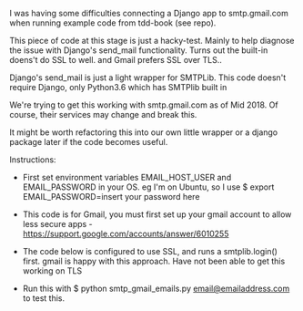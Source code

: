 I was having some difficulties connecting a Django app to smtp.gmail.com when running example code from tdd-book (see repo).

This piece of code at this stage is just a hacky-test. Mainly to help diagnose the issue with Django's send_mail functionality. Turns out the built-in doens't do SSL to well. and Gmail prefers SSL over TLS..

Django's send_mail is just a light wrapper for SMTPLib. This code doesn't require Django, only Python3.6 which has SMTPlib built in

We're trying to get this working with smtp.gmail.com as of Mid 2018. Of course, their services may change and break this.

It might be worth refactoring this into our own little wrapper or a django package later if the code becomes useful.

Instructions:

- First set environment variables EMAIL_HOST_USER and EMAIL_PASSWORD in your OS. eg I'm on Ubuntu, so I use $ export EMAIL_PASSWORD=insert your password here

- This code is for Gmail, you must first set up your gmail account to allow less secure apps - https://support.google.com/accounts/answer/6010255

- The code below is configured to use SSL, and runs a smtplib.login() first. gmail is happy with this approach. Have not been able to get this working on TLS

- Run this with $ python smtp_gmail_emails.py email@emailaddress.com to test this.


